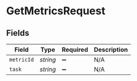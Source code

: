 # GetMetricsRequest


## Fields

| Field              | Type               | Required           | Description        |
| ------------------ | ------------------ | ------------------ | ------------------ |
| `metricId`         | *string*           | :heavy_minus_sign: | N/A                |
| `task`             | *string*           | :heavy_minus_sign: | N/A                |